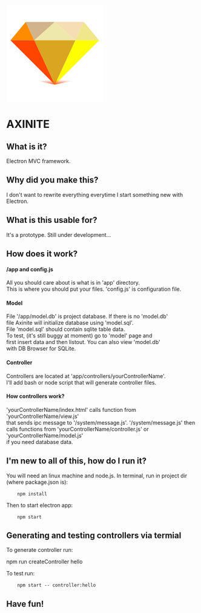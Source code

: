 ![AXINITE](axinite.svg)

# AXINITE

## What is it?

Electron MVC framework.

## Why did you make this?

I don't want to rewrite everything everytime I start something new with Electron.


## What is this usable for?

It's a prototype. Still under development...

## How does it work?

#### /app and config.js
All you should care about is what is in 'app' directory.  
This is where you should put your files. 'config.js' is configuration file.

#### Model

File '/app/model.db' is project database. If there is no 'model.db'  
file Axinite will initialize database using 'model.sql'.  
File 'model.sql' should contain sqlite table data.    
To test, (it's still buggy at moment) go to 'model' page and    
first insert data and then listout. You can also view 'model.db'    
with DB Browser for SQLite.


#### Controller

Controllers are located at 'app/controllers/yourControllerName'.  
I'll add bash or node script that will generate controller files.
 
#### How controllers work?

'yourControllerName/index.html' calls function from 'yourControllerName/view.js'    
that sends ipc message to '/system/message.js'. '/system/message.js' then    
calls functions from 'yourControllerName/controller.js' or 'yourControllerName/model.js'   
if you need database data.


## I'm new to all of this, how do I run it?

You will need an linux machine and node.js. In terminal, run in project dir (where package.json is):

        npm install
            
Then to start electron app:

        npm start


## Generating and testing controllers via termial

To generate controller run:

npm run createController hello

To test run:

        npm start -- controller:hello


## Have fun!
